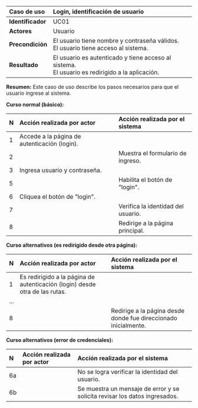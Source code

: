 | **Caso de uso**   | **Login, identificación de usuario**                                                                |
| :---------------- | :-------------------------------------------------------------------------------------------------- |
| **Identificador** | UC01                                                                                                |
| **Actores**       | Usuario                                                                                             |
| **Precondición**  | El usuario tiene nombre y contraseña válidos.<br />El usuario tiene acceso al sistema.              |
| **Resultado**     | El usuario es autenticado y tiene acceso al sistema.<br />El usuario es redirigido a la aplicación. |

**Resumen:**
Este caso de uso describe los pasos necesarios para que el usuario ingrese al sistema.

**Curso normal (básico):**

| **N** | **Acción realizada por actor**               | **Acción realizada por el sistema** |
| :---- | :------------------------------------------- | :---------------------------------- |
| 1     | Accede a la página de autenticación (login). |                                     |
| 2     |                                              | Muestra el formulario de ingreso.   |
| 3     | Ingresa usuario y contraseña.                |                                     |
| 5     |                                              | Habilita el botón de "login".       |
| 6     | Cliquea el botón de "login".                 |                                     |
| 7     |                                              | Verifica la identidad del usuario.  |
| 8     |                                              | Redirige a la página principal.     |

**Curso alternativos (es redirigido desde otra página):**

| **N** | **Acción realizada por actor**                                              | **Acción realizada por el sistema**                             |
| :---- | :-------------------------------------------------------------------------- | :-------------------------------------------------------------- |
| 1     | Es redirigido a la página de autenticación (login) desde otra de las rutas. |                                                                 |
| ...   |                                                                             |                                                                 |
| 8     |                                                                             | Redirige a la página desde donde fue direccionado inicialmente. |

**Curso alternativos (error de credenciales):**

| **N** | **Acción realizada por actor** | **Acción realizada por el sistema**                                        |
| :---- | :----------------------------- | :------------------------------------------------------------------------- |
| 6a    |                                | No se logra verificar la identidad del usuario.                            |
| 6b    |                                | Se muestra un mensaje de error y se solicita revisar los datos ingresados. |

